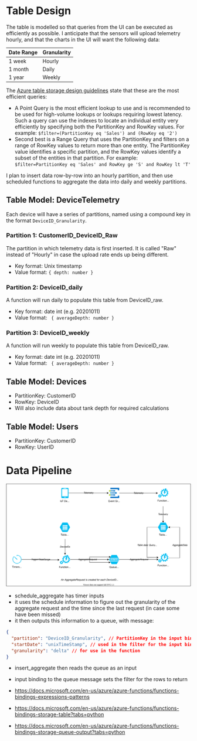 # Table Design

The table is modelled so that queries from the UI can be executed as efficiently as possible. I anticipate that the sensors will upload telemetry hourly, and that the charts in the UI will want the following data:

| Date Range | Granularity |
|------------|-------------|
| 1 week     | Hourly      |
| 1 month    | Daily       |
| 1 year     | Weekly      |

The [Azure table storage design guidelines](https://docs.microsoft.com/en-us/azure/storage/tables/table-storage-design-for-query) state that these are the most efficient queries:

- A Point Query is the most efficient lookup to use and is recommended to be used for high-volume lookups or lookups requiring lowest latency. Such a query can use the indexes to locate an individual entity very efficiently by specifying both the PartitionKey and RowKey values. For example: `$filter=(PartitionKey eq 'Sales') and (RowKey eq '2')`
- Second best is a Range Query that uses the PartitionKey and filters on a range of RowKey values to return more than one entity. The PartitionKey value identifies a specific partition, and the RowKey values identify a subset of the entities in that partition. For example: `$filter=PartitionKey eq 'Sales' and RowKey ge 'S' and RowKey lt 'T'`

I plan to insert data row-by-row into an hourly partition, and then use scheduled functions to aggregate the data into daily and weekly partitions.

## Table Model: DeviceTelemetry

Each device will have a series of partitions, named using a compound key in the format `DeviceID_Granularity`.

### Partition 1: CustomerID_DeviceID_Raw

The partition in which telemetry data is first inserted. It is called "Raw" instead of "Hourly" in case the upload rate ends up being different.

- Key format: Unix timestamp
- Value format: `{ depth: number }`

### Partition 2: DeviceID_daily

A function will run daily to populate this table from DeviceID_raw.

- Key format: date int (e.g. 20201011)
- Value format: ` { averageDepth: number }`

### Partition 3: DeviceID_weekly

A function will run weekly to populate this table from DeviceID_raw.

- Key format: date int (e.g. 20201011)
- Value format: ` { averageDepth: number }`

## Table Model: Devices

- PartitionKey: CustomerID
- RowKey: DeviceID
- Will also include data about tank depth for required calculations

## Table Model: Users

- PartitionKey: CustomerID
- RowKey: UserID

# Data Pipeline

  ![](docs/data_pipeline.drawio.svg)
  
- schedule_aggregate has timer inputs
- it uses the schedule information to figure out the granularity of the aggregate
  request and the time since the last request (in case some have been missed)
- it then outputs this information to a queue, with message:
```json
{
  "partition": "DeviceID_Granularity", // PartitionKey in the input binding
  "startDate": "unixTimeStamp", // used in the filter for the input binding
  "granularity": "delta" // for use in the function
}
```
- insert_aggregate then reads the queue as an input
- input binding to the queue message sets the filter for the rows to return

- https://docs.microsoft.com/en-us/azure/azure-functions/functions-bindings-expressions-patterns
- https://docs.microsoft.com/en-us/azure/azure-functions/functions-bindings-storage-table?tabs=python
- https://docs.microsoft.com/en-us/azure/azure-functions/functions-bindings-storage-queue-output?tabs=python

